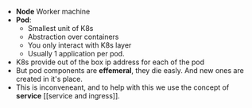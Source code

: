 - **Node**  Worker machine
- **Pod**:
	- Smallest unit of K8s
	- Abstraction over containers
	- You only interact with K8s  layer
	- Usually 1 application per pod.
- K8s provide out of the box ip address for each of the pod
- But pod components are **effemeral**, they die easly. And new ones are created in it's place.
- This is inconveneant, and to help with this we use the concept of **service**
	[[service and ingress]].